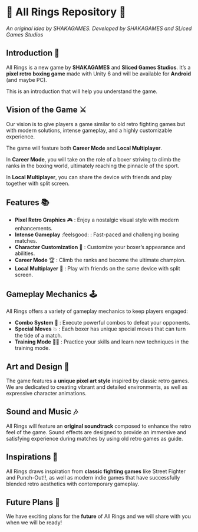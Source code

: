 # :boxing_glove: All Rings Repository :boxing_glove:

_An original idea by SHAKAGAMES. Developed by SHAKAGAMES and SLiced Games Studios_

## Introduction :speech_balloon:

All Rings is a new game by **SHAKAGAMES** and **Sliced Games Studios**. It’s a **pixel retro boxing game** made with Unity 6 and will be available for **Android** (and maybe PC).

This is an introduction that will help you understand the game.

## Vision of the Game :crossed_swords:

Our vision is to give players a game similar to old retro fighting games but with modern solutions, intense gameplay, and a highly customizable experience.

The game will feature both **Career Mode** and **Local Multiplayer**.

In **Career Mode**, you will take on the role of a boxer striving to climb the ranks in the boxing world, ultimately reaching the pinnacle of the sport.

In **Local Multiplayer**, you can share the device with friends and play together with split screen.

## Features :books:
- **Pixel Retro Graphics** :video_game: : Enjoy a nostalgic visual style with modern enhancements.
- **Intense Gameplay** :feelsgood: : Fast-paced and challenging boxing matches.
- **Character Customization** :socks: : Customize your boxer’s appearance and abilities.
- **Career Mode** :trophy: : Climb the ranks and become the ultimate champion.
- **Local Multiplayer** :wrestling: : Play with friends on the same device with split screen.

## Gameplay Mechanics :joystick:

All Rings offers a variety of gameplay mechanics to keep players engaged:

- **Combo System** :anger: : Execute powerful combos to defeat your opponents.
- **Special Moves** :boom: : Each boxer has unique special moves that can turn the tide of a match.
- **Training Mode** :weight_lifting_man: : Practice your skills and learn new techniques in the training mode.

## Art and Design :art:

The game features a **unique pixel art style** inspired by classic retro games. We are dedicated to creating vibrant and detailed environments, as well as expressive character animations.

## Sound and Music :notes:

All Rings will feature an **original soundtrack** composed to enhance the retro feel of the game. Sound effects are designed to provide an immersive and satisfying experience during matches by using old retro games as guide.

## Inspirations :muscle:

All Rings draws inspiration from **classic fighting games** like Street Fighter and Punch-Out!!, as well as modern indie games that have successfully blended retro aesthetics with contemporary gameplay.

## Future Plans :raised_hands:

We have exciting plans for the **future** of All Rings and we will share with you when we will be ready!
